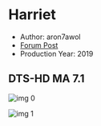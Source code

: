 # Harriet

* Author: aron7awol
* [Forum Post](https://www.avsforum.com/threads/bass-eq-for-filtered-movies.2995212/post-59152106)
* Production Year: 2019

## DTS-HD MA 7.1

![img 0](https://i.imgur.com/DHiw8Y0.jpg)

![img 1](https://i.imgur.com/QDjuLve.png)

